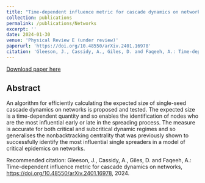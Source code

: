 ```yaml
---
title: "Time-dependent influence metric for cascade dynamics on networks"
collection: publications
permalink: /publications/Networks
excerpt: ''
date: 2024-01-30
venue: 'Physical Review E (under review)'
paperurl: 'https://doi.org/10.48550/arXiv.2401.16978'
citation: 'Gleeson, J., Cassidy, A., Giles, D. and Faqeeh, A.: Time-dependent influence metric for cascade dynamics on networks, 2024.'
---
```

<!-- This paper is about the number 1. The number 2 is left for future work. -->

[Download paper here](https://doi.org/10.48550/arXiv.2401.16978)

## Abstract 
An algorithm for efficiently calculating the expected size of single-seed cascade dynamics on networks is proposed and tested. The expected size is a time-dependent quantity and so enables the identification of nodes who are the most influential early or late in the spreading process. The measure is accurate for both critical and subcritical dynamic regimes and so generalises the nonbacktracking centrality that was previously shown to successfully identify the most influential single spreaders in a model of critical epidemics on networks.

Recommended citation: Gleeson, J., Cassidy, A., Giles, D. and Faqeeh, A.: Time-dependent influence metric for cascade dynamics on networks, https://doi.org/10.48550/arXiv.2401.16978, 2024.